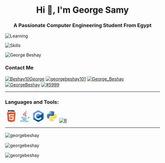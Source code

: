 <h1 align="center">Hi 👋, I'm George Samy</h1>
<h3 align="center">A Passionate Computer Engineering Student From Egypt</h3>

![Learning](https://readme-typing-svg.herokuapp.com?lines=I%E2%80%99m+currently+learning+HTML)

![Skills](https://readme-typing-svg.herokuapp.com?width=850&lines=My+Skills+are%3A+C%2C+Java%2C+R%2C+Python)

<p align="left"><img src="https://github-profile-trophy.vercel.app/?username=georgebeshay&theme=radical" alt="George Beshay" /></p>

<h3 align="left">Contact Me</h3>
<p align="left">
<a href="https://twitter.com/Beshay10George" target="blank"><img align="center" src="https://raw.githubusercontent.com/rahuldkjain/github-profile-readme-generator/master/src/images/icons/Social/twitter.svg" alt="Beshay10George" height="30" width="40" /></a>
<a href="https://www.hackerrank.com/georgebeshay101" target="blank"><img align="center" src="https://raw.githubusercontent.com/rahuldkjain/github-profile-readme-generator/master/src/images/icons/Social/hackerrank.svg" alt="georgebeshay101" height="30" width="40" /></a>
<a href="https://codeforces.com/profile/George_Beshay" target="_blank"><img align="center" src="https://raw.githubusercontent.com/rahuldkjain/github-profile-readme-generator/master/src/images/icons/Social/codeforces.svg" alt="George_Beshay" height="30" width="40" /></a>
<a href="https://www.leetcode.com/GeorgeBeshay" target="_blank"><img align="center" src="https://raw.githubusercontent.com/rahuldkjain/github-profile-readme-generator/master/src/images/icons/Social/leet-code.svg" alt="GeorgeBeshay" height="30" width="40" /></a>
<a href="https://discord.gg/#5999" target="blank"><img align="center" src="https://discord.com/assets/3437c10597c1526c3dbd98c737c2bcae.svg" alt="#5999" height="30" width="30" /></a>
</p>

---

<h3 align="left">Languages and Tools:</h3>
<p align="left">
<a href="https://www.w3.org/html/" target="_blank"><img src="https://raw.githubusercontent.com/devicons/devicon/master/icons/html5/html5-original-wordmark.svg" alt="HTML5" width="40" height="40"/></a>
<a href="https://www.java.com" target="_blank"><img src="https://raw.githubusercontent.com/devicons/devicon/master/icons/java/java-original.svg" alt="Java" width="40" height="40" /></a>
<a href="https://www.cprogramming.com" target="_blank"><img src="https://raw.githubusercontent.com/devicons/devicon/master/icons/c/c-original.svg" alt="C" width="40" height="40" /></a>
<a href="https://www.python.org" target="_blank"><img src="https://raw.githubusercontent.com/devicons/devicon/master/icons/python/python-original.svg" alt="Python" width="40" height="40" /></a>
<a href="https://www.r-project.org" target="_blank"><img src="https://workingnation.com/wp-content/uploads/2018/05/R_logo.svg_.png" alt="R" width="40" height="40" /></a>
</p>

---

<p><img align="center" src="https://github-readme-stats.vercel.app/api/top-langs?username=georgebeshay&show_icons=true&locale=en&layout=compact&theme=radical" alt="georgebeshay" /></p>

<p><img align="center" src="https://github-readme-stats.vercel.app/api?username=georgebeshay&show_icons=true&locale=en&theme=radical" alt="georgebeshay" /></p>

<p><img align="center" src="https://github-readme-streak-stats.herokuapp.com/?user=georgebeshay&theme=radical" alt="georgebeshay" /></p>
